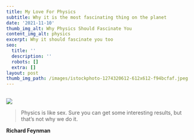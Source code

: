 ```yaml
---
title: My Love For Physics
subtitle: Why it is the most fascinating thing on the planet
date: '2021-11-10'
thumb_img_alt: Why Physics Should Fascinate You
content_img_alt: physics
excerpt: Why it should fascinate you too
seo:
  title: ''
  description: ''
  robots: []
  extra: []
layout: post
thumb_img_path: /images/istockphoto-1274320612-612x612-f94bcfaf.jpeg
---
```

##

![](/images/istockphoto-1274320612-612x612.jpeg)

> Physics is like sex. Sure you can get some interesting results, but that’s not why we do it.

**Richard Feynman**



